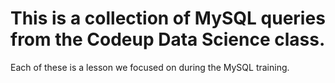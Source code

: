 # This is a collection of MySQL queries from the Codeup Data Science class.

Each of these is a lesson we focused on during the MySQL training.